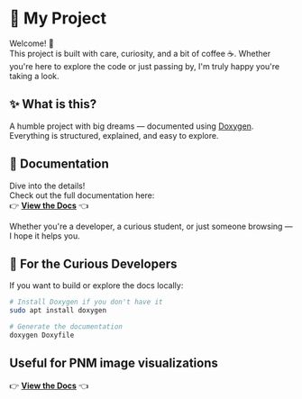 # 🌟 My Project

Welcome! 👋  
This project is built with care, curiosity, and a bit of coffee ☕. Whether you're here to explore the code or just passing by, I'm truly happy you're taking a look.

## ✨ What is this?

A humble project with big dreams — documented using [Doxygen](https://www.doxygen.nl/).  
Everything is structured, explained, and easy to explore.

## 📖 Documentation

Dive into the details!  
Check out the full documentation here:  
👉 [**View the Docs**](https://mart0gd.github.io/OOP-Project---Raster-image-processing/index.html) 👈

Whether you're a developer, a curious student, or just someone browsing — I hope it helps you.

## 🧰 For the Curious Developers

If you want to build or explore the docs locally:

```bash
# Install Doxygen if you don't have it
sudo apt install doxygen

# Generate the documentation
doxygen Doxyfile
````
## Useful for PNM image visualizations
👉 [**View the Docs**](https://jumpshare.com/viewer/pnm) 👈

